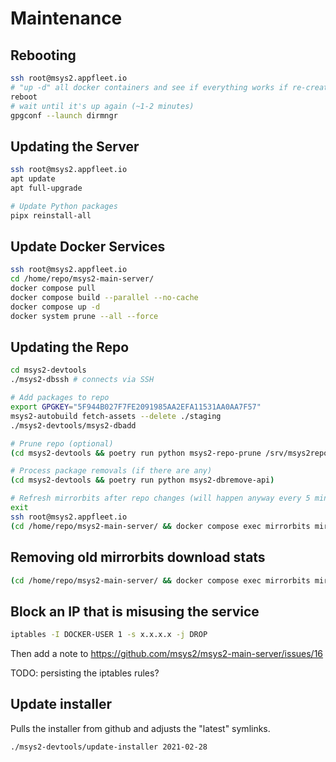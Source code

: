 # Maintenance

## Rebooting

```bash
ssh root@msys2.appfleet.io
# "up -d" all docker containers and see if everything works if re-created, to avoid changes there
reboot
# wait until it's up again (~1-2 minutes)
gpgconf --launch dirmngr
```

## Updating the Server

```bash
ssh root@msys2.appfleet.io
apt update
apt full-upgrade
```

```bash
# Update Python packages
pipx reinstall-all
```

## Update Docker Services

```bash
ssh root@msys2.appfleet.io
cd /home/repo/msys2-main-server/
docker compose pull
docker compose build --parallel --no-cache
docker compose up -d
docker system prune --all --force
```

## Updating the Repo

```bash
cd msys2-devtools
./msys2-dbssh # connects via SSH

# Add packages to repo
export GPGKEY="5F944B027F7FE2091985AA2EFA11531AA0AA7F57"
msys2-autobuild fetch-assets --delete ./staging
./msys2-devtools/msys2-dbadd

# Prune repo (optional)
(cd msys2-devtools && poetry run python msys2-repo-prune /srv/msys2repo/)

# Process package removals (if there are any)
(cd msys2-devtools && poetry run python msys2-dbremove-api)

# Refresh mirrorbits after repo changes (will happen anyway every 5 minutes otherwise)
exit
ssh root@msys2.appfleet.io
(cd /home/repo/msys2-main-server/ && docker compose exec mirrorbits mirrorbits refresh)
```

## Removing old mirrorbits download stats

```bash
(cd /home/repo/msys2-main-server/ && docker compose exec mirrorbits mirrorbits-del-stats -f daily:1 monthly:1 yearly:1)
```

## Block an IP that is misusing the service

```bash
iptables -I DOCKER-USER 1 -s x.x.x.x -j DROP
```
Then add a note to https://github.com/msys2/msys2-main-server/issues/16

TODO: persisting the iptables rules?

## Update installer

Pulls the installer from github and adjusts the "latest" symlinks.

```bash
./msys2-devtools/update-installer 2021-02-28
```
